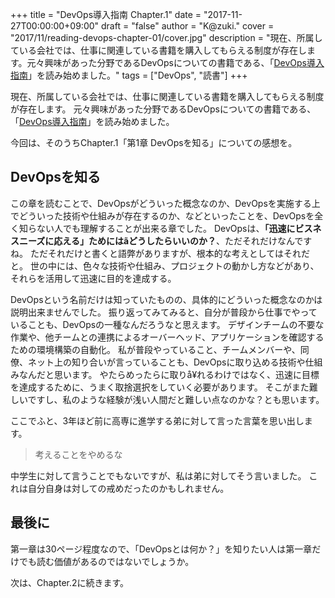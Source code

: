 +++
title = "DevOps導入指南 Chapter.1"
date = "2017-11-27T00:00:00+09:00"
draft = "false"
author = "K@zuki."
cover = "2017/11/reading-devops-chapter-01/cover.jpg"
description = "現在、所属している会社では、仕事に関連している書籍を購入してもらえる制度が存在します。元々興味があった分野であるDevOpsについての書籍である、「[DevOps導入指南](https://www.amazon.co.jp/DevOps%E5%B0%8E%E5%85%A5%E6%8C%87%E5%8D%97-Infrastructure-Code%E3%81%A7%E3%83%81%E3%83%BC%E3%83%A0%E9%96%8B%E7%99%BA%E3%83%BB%E3%82%B5%E3%83%BC%E3%83%93%E3%82%B9%E9%81%8B%E7%94%A8%E3%82%92%E5%8A%B9%E7%8E%87%E5%8C%96%E3%81%99%E3%82%8B-Engineer%E2%80%99s-Books/dp/4798147605)」を読み始めました。"
tags = ["DevOps", "読書"]
+++

現在、所属している会社では、仕事に関連している書籍を購入してもらえる制度が存在します。
元々興味があった分野であるDevOpsについての書籍である、「[DevOps導入指南](https://www.amazon.co.jp/DevOps%E5%B0%8E%E5%85%A5%E6%8C%87%E5%8D%97-Infrastructure-Code%E3%81%A7%E3%83%81%E3%83%BC%E3%83%A0%E9%96%8B%E7%99%BA%E3%83%BB%E3%82%B5%E3%83%BC%E3%83%93%E3%82%B9%E9%81%8B%E7%94%A8%E3%82%92%E5%8A%B9%E7%8E%87%E5%8C%96%E3%81%99%E3%82%8B-Engineer%E2%80%99s-Books/dp/4798147605)」を読み始めました。

今回は、そのうちChapter.1「第1章 DevOpsを知る」についての感想を。

## DevOpsを知る

この章を読むことで、DevOpsがどういった概念なのか、DevOpsを実施する上でどういった技術や仕組みが存在するのか、などといったことを、DevOpsを全く知らない人でも理解することが出来る章でした。
DevOpsは、**「迅速にビスネスニーズに応える」ためにはã <M-C-A>どうしたらいいのか？**、ただそれだけなんですね。
ただそれだけと書くと語弊がありますが、根本的な考えとしてはそれだと。
世の中には、色々な技術や仕組み、プロジェクトの動かし方などがあり、それらを活用して迅速に目的を達成する。

DevOpsという名前だけは知っていたものの、具体的にどういった概念なのかは説明出来ませんでした。
振り返ってみてみると、自分が普段から仕事でやっていることも、DevOpsの一種なんだろうなと思えます。
デザインチームの不要な作業や、他チームとの連携によるオーバーヘッド、アプリケーションを確認するための環境構築の自動化。
私が普段やっていること、チームメンバーや、同僚、ネット上の知り合いが言っていることも、DevOpsに取り込める技術や仕組みなんだと思います。
やたらめったらに取りå¥れるわけではなく、迅速に目標を達成するために、うまく取捨選択をしていく必要があります。
そこがまた難しいですし、私のような経験が浅い人間だと難しい点なのかな？とも思います。

ここでふと、3年ほど前に高専に進学する弟に対して言った言葉を思い出します。

> 考えることをやめるな

中学生に対して言うことでもないですが、私は弟に対してそう言いました。
これは自分自身は対しての戒めだったのかもしれません。

## 最後に

第一章は30ページ程度なので、「DevOpsとは何か？」を知りたい人は第一章だけでも読む価値があるのではないでしょうか。

次は、Chapter.2に続きます。
